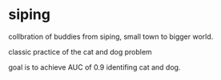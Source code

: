 # siping

collbration of buddies from siping, small town to bigger world.

classic practice of the cat and dog problem

goal is to achieve AUC of 0.9 identifing cat and dog.
